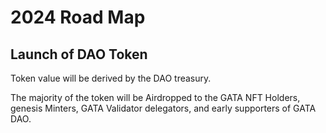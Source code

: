 # 2024 Road Map

## Launch of DAO Token&#x20;

Token value will be derived by the DAO treasury.&#x20;

The majority of the token will be Airdropped to the GATA NFT Holders, genesis Minters, GATA Validator delegators, and early supporters of GATA DAO.
